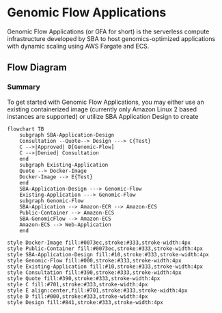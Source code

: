 # Genomic Flow Applications

Genomic Flow Applications (or GFA for short) is the serverless compute infrastructure developed by SBA to host genomics-optimized applications with dynamic scaling using AWS Fargate and ECS.

## Flow Diagram

### Summary

To get started with Genomic Flow Applications, you may either use an existing containerized image (currently only Amazon Linux 2 based instances are supported) or utilize SBA Application Design to create 

``` mermaid
flowchart TB
    subgraph SBA-Application-Design
    Consultation --Quote--> Design ---> C{Test}
    C -->|Approved| D[Genomic-Flow]
    C -->|Denied| Consultation
    end
    subgraph Existing-Application
    Quote --> Docker-Image
    Docker-Image --> E{Test}
    end
    SBA-Application-Design ---> Genomic-Flow
    Existing-Application ---> Genomic-Flow
    subgraph Genomic-Flow
    SBA-Application --> Amazon-ECR --> Amazon-ECS
    Public-Container --> Amazon-ECS
    SBA-GenomicFlow --> Amazon-ECS
    Amazon-ECS --> Web-Application
    end
```

```
style Docker-Image fill:#0073ec,stroke:#333,stroke-width:4px
style Public-Container fill:#0073ec,stroke:#333,stroke-width:4px
style SBA-Application-Design fill:#10,stroke:#333,stroke-width:4px
style Genomic-Flow fill:#000,stroke:#333,stroke-width:4px
style Existing-Application fill:#10,stroke:#333,stroke-width:4px
style Consultation fill:#390,stroke:#333,stroke-width:4px
style Quote fill:#390,stroke:#333,stroke-width:4px
style C fill:#701,stroke:#333,stroke-width:4px
style E align:center,fill:#701,stroke:#333,stroke-width:4px
style D fill:#000,stroke:#333,stroke-width:4px
style Design fill:#841,stroke:#333,stroke-width:4px
```